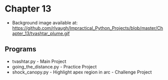 # Chapter 13
- Background image available at: https://github.com/rlvaugh/Impractical_Python_Projects/blob/master/Chapter_13/tvashtar_plume.gif
## Programs
- tvashtar.py - Main Project
- going_the_distance.py - Practice Project
- shock_canopy.py - Highlight apex region in arc - Challenge Project
